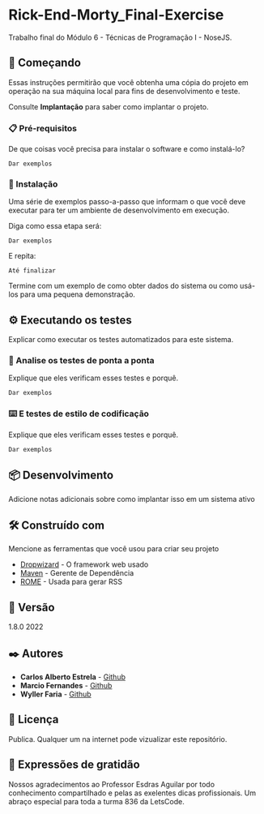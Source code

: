 # Rick-End-Morty_Final-Exercise

Trabalho final do Módulo 6 - Técnicas de Programação I - NoseJS.

## 🚀 Começando


Essas instruções permitirão que você obtenha uma cópia do projeto em operação na sua máquina local para fins de desenvolvimento e teste.

Consulte **Implantação** para saber como implantar o projeto.

### 📋 Pré-requisitos

De que coisas você precisa para instalar o software e como instalá-lo?

```
Dar exemplos
```

### 🔧 Instalação

Uma série de exemplos passo-a-passo que informam o que você deve executar para ter um ambiente de desenvolvimento em execução.

Diga como essa etapa será:

```
Dar exemplos
```

E repita:

```
Até finalizar
```

Termine com um exemplo de como obter dados do sistema ou como usá-los para uma pequena demonstração.

## ⚙️ Executando os testes

Explicar como executar os testes automatizados para este sistema.

### 🔩 Analise os testes de ponta a ponta

Explique que eles verificam esses testes e porquê.

```
Dar exemplos
```

### ⌨️ E testes de estilo de codificação

Explique que eles verificam esses testes e porquê.

```
Dar exemplos
```

## 📦 Desenvolvimento

Adicione notas adicionais sobre como implantar isso em um sistema ativo

## 🛠️ Construído com

Mencione as ferramentas que você usou para criar seu projeto

* [Dropwizard](http://www.dropwizard.io/1.0.2/docs/) - O framework web usado
* [Maven](https://maven.apache.org/) - Gerente de Dependência
* [ROME](https://rometools.github.io/rome/) - Usada para gerar RSS

## 📌 Versão

1.8.0 2022

## ✒️ Autores

* **Carlos Alberto Estrela** - [Github](https://github.com/carlosalbertoestrela)
* **Marcio Fernandes** - [Github](https://github.com/marciofsj)
* **Wyller Faria** - [Github](https://github.com/Wyller21)

## 📄 Licença

Publica. Qualquer um na internet pode vizualizar este repositório.

## 🎁 Expressões de gratidão

Nossos agradecimentos ao Professor Esdras Aguilar por todo conhecimento compartilhado e pelas as exelentes dicas profissionais.
Um abraço especial para toda a turma 836 da LetsCode.